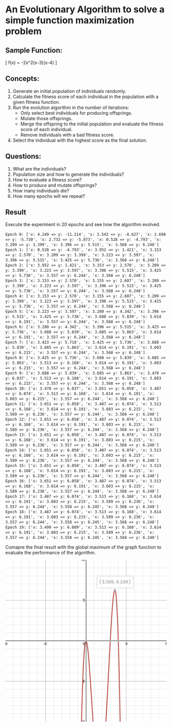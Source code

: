 # An Evolutionary Algorithm to solve a simple function maximization problem

## Sample Function:
\[ f(x) = -2x^2(x-3)(x-4) \]

## Concepts:
1. Generate an initial population of individuals randomly.
2. Calculate the fitness score of each individual in the population with a given fitness function.
3. Run the evolution algorithm in the number of iterations:
    * Only select best individuals for producing offsprings.
    * Mutate those offsprings.
    * Merge the offspring to the initial population and evaluate the fitness score of each individual.
    * Remove individuals with a bad fitness score.
4. Select the individual with the highest score as the final solution.

## Questions:
1. What are the individuals?
2. Population size and how to generate the individuals?
3. How to evaluate a fitness score?
4. How to produce and mutate offsprings?
5. How many individuals die?
6. How many epochs will we repeat?

## Result
Execute the experiment in 20 epochs and see how the algorithm evolved.
```
Epoch 0: ['x: 4.249 => y: -11.214', 'x: 2.542 => y: -8.627', 'x: 2.698 => y: -5.730', 'x: 2.732 => y: -5.073', 'x: 0.528 => y: -4.793', 'x: 3.209 => y: 3.399', 'x: 3.396 => y: 5.515', 'x: 3.568 => y: 6.248']
Epoch 1: ['x: 0.528 => y: -4.793', 'x: 3.952 => y: 1.421', 'x: 3.153 => y: 2.570', 'x: 3.209 => y: 3.399', 'x: 3.223 => y: 3.597', 'x: 3.396 => y: 5.515', 'x: 3.425 => y: 5.736', 'x: 3.568 => y: 6.248']
Epoch 2: ['x: 3.952 => y: 1.421', 'x: 3.153 => y: 2.570', 'x: 3.209 => y: 3.399', 'x: 3.223 => y: 3.597', 'x: 3.396 => y: 5.515', 'x: 3.425 => y: 5.736', 'x: 3.557 => y: 6.244', 'x: 3.568 => y: 6.248']
Epoch 3: ['x: 3.153 => y: 2.570', 'x: 3.155 => y: 2.607', 'x: 3.209 => y: 3.399', 'x: 3.223 => y: 3.597', 'x: 3.396 => y: 5.515', 'x: 3.425 => y: 5.736', 'x: 3.557 => y: 6.244', 'x: 3.568 => y: 6.248']
Epoch 4: ['x: 3.153 => y: 2.570', 'x: 3.155 => y: 2.607', 'x: 3.209 => y: 3.399', 'x: 3.223 => y: 3.597', 'x: 3.396 => y: 5.515', 'x: 3.425 => y: 5.736', 'x: 3.557 => y: 6.244', 'x: 3.568 => y: 6.248']
Epoch 5: ['x: 3.223 => y: 3.597', 'x: 3.280 => y: 4.342', 'x: 3.396 => y: 5.515', 'x: 3.425 => y: 5.736', 'x: 3.688 => y: 5.839', 'x: 3.614 => y: 6.191', 'x: 3.557 => y: 6.244', 'x: 3.568 => y: 6.248']
Epoch 6: ['x: 3.280 => y: 4.342', 'x: 3.396 => y: 5.515', 'x: 3.425 => y: 5.736', 'x: 3.688 => y: 5.839', 'x: 3.685 => y: 5.863', 'x: 3.614 => y: 6.191', 'x: 3.557 => y: 6.244', 'x: 3.568 => y: 6.248']
Epoch 7: ['x: 3.423 => y: 5.718', 'x: 3.425 => y: 5.736', 'x: 3.688 => y: 5.839', 'x: 3.685 => y: 5.863', 'x: 3.614 => y: 6.191', 'x: 3.603 => y: 6.215', 'x: 3.557 => y: 6.244', 'x: 3.568 => y: 6.248']
Epoch 8: ['x: 3.425 => y: 5.736', 'x: 3.688 => y: 5.839', 'x: 3.685 => y: 5.863', 'x: 3.513 => y: 6.168', 'x: 3.614 => y: 6.191', 'x: 3.603 => y: 6.215', 'x: 3.557 => y: 6.244', 'x: 3.568 => y: 6.248']
Epoch 9: ['x: 3.688 => y: 5.839', 'x: 3.685 => y: 5.863', 'x: 3.478 => y: 6.037', 'x: 3.513 => y: 6.168', 'x: 3.614 => y: 6.191', 'x: 3.603 => y: 6.215', 'x: 3.557 => y: 6.244', 'x: 3.568 => y: 6.248']
Epoch 10: ['x: 3.478 => y: 6.037', 'x: 3.651 => y: 6.058', 'x: 3.487 => y: 6.074', 'x: 3.513 => y: 6.168', 'x: 3.614 => y: 6.191', 'x: 3.603 => y: 6.215', 'x: 3.557 => y: 6.244', 'x: 3.568 => y: 6.248']
Epoch 11: ['x: 3.651 => y: 6.058', 'x: 3.487 => y: 6.074', 'x: 3.513 => y: 6.168', 'x: 3.614 => y: 6.191', 'x: 3.603 => y: 6.215', 'x: 3.589 => y: 6.236', 'x: 3.557 => y: 6.244', 'x: 3.568 => y: 6.248']
Epoch 12: ['x: 3.651 => y: 6.058', 'x: 3.487 => y: 6.074', 'x: 3.513 => y: 6.168', 'x: 3.614 => y: 6.191', 'x: 3.603 => y: 6.215', 'x: 3.589 => y: 6.236', 'x: 3.557 => y: 6.244', 'x: 3.568 => y: 6.248']
Epoch 13: ['x: 3.651 => y: 6.058', 'x: 3.487 => y: 6.074', 'x: 3.513 => y: 6.168', 'x: 3.614 => y: 6.191', 'x: 3.603 => y: 6.215', 'x: 3.589 => y: 6.236', 'x: 3.557 => y: 6.244', 'x: 3.568 => y: 6.248']
Epoch 14: ['x: 3.651 => y: 6.058', 'x: 3.487 => y: 6.074', 'x: 3.513 => y: 6.168', 'x: 3.614 => y: 6.191', 'x: 3.603 => y: 6.215', 'x: 3.589 => y: 6.236', 'x: 3.557 => y: 6.244', 'x: 3.568 => y: 6.248']
Epoch 15: ['x: 3.651 => y: 6.058', 'x: 3.487 => y: 6.074', 'x: 3.513 => y: 6.168', 'x: 3.614 => y: 6.191', 'x: 3.603 => y: 6.215', 'x: 3.589 => y: 6.236', 'x: 3.557 => y: 6.244', 'x: 3.568 => y: 6.248']
Epoch 16: ['x: 3.651 => y: 6.058', 'x: 3.487 => y: 6.074', 'x: 3.513 => y: 6.168', 'x: 3.614 => y: 6.191', 'x: 3.603 => y: 6.215', 'x: 3.589 => y: 6.236', 'x: 3.557 => y: 6.244', 'x: 3.568 => y: 6.248']
Epoch 17: ['x: 3.487 => y: 6.074', 'x: 3.513 => y: 6.168', 'x: 3.614 => y: 6.191', 'x: 3.603 => y: 6.215', 'x: 3.589 => y: 6.236', 'x: 3.557 => y: 6.244', 'x: 3.558 => y: 6.245', 'x: 3.568 => y: 6.248']
Epoch 18: ['x: 3.487 => y: 6.074', 'x: 3.513 => y: 6.168', 'x: 3.614 => y: 6.191', 'x: 3.603 => y: 6.215', 'x: 3.589 => y: 6.236', 'x: 3.557 => y: 6.244', 'x: 3.558 => y: 6.245', 'x: 3.568 => y: 6.248']
Epoch 19: ['x: 3.490 => y: 6.089', 'x: 3.513 => y: 6.168', 'x: 3.614 => y: 6.191', 'x: 3.603 => y: 6.215', 'x: 3.589 => y: 6.236', 'x: 3.557 => y: 6.244', 'x: 3.558 => y: 6.245', 'x: 3.568 => y: 6.248']
```
Comapre the final result with the global maximum of the graph function to evaluate the performance of the algorithm.

![An Evolutionary Algorithm](desmos.png "An Evolutionary Algorithm")